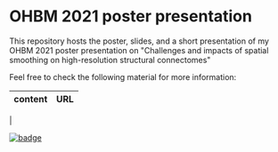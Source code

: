 # OHBM 2021 poster presentation

This repository hosts the poster, slides, and a short presentation of my OHBM 2021 poster presentation on "Challenges and impacts of spatial smoothing on high-resolution structural connectomes"


Feel free to check the following material for more information:

| content | URL |
| ------- | --- |
|

[![badge](https://img.shields.io/static/v1?label=LABEL&message=MESSAGE&color=green)]()



